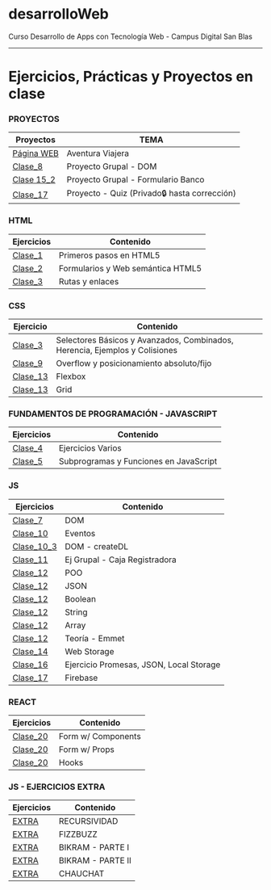 # desarrolloWeb
Curso Desarrollo de Apps con Tecnología Web - Campus Digital San Blas

---

# Ejercicios, Prácticas y Proyectos en clase

### PROYECTOS

| Proyectos                                                         | TEMA                                         |
| ----------------------------------------------------------------- | -------------------------------------------- |
| [Página WEB](https://github.com/MarcoApunto/aventuraViajera)      | Aventura Viajera                             |
| [Clase_8](https://github.com/MarcoApunto/ejercicioEquipo)         | Proyecto Grupal - DOM                        |
| [Clase 15_2](https://github.com/MarcoApunto/proyectoCodeBankForm) | Proyecto Grupal - Formulario Banco           |
| [Clase_17](https://github.com/MarcoApunto/proyectoQuiz)           | Proyecto - Quiz (Privado🔒 hasta corrección) |

### HTML

| Ejercicios                                         | Contenido                                    |
| -------------------------------------------------- | -------------------------------------------- |
| [Clase_1](./HTML_CSS/ejercicios-clase1/)           | Primeros pasos en HTML5                      |
| [Clase_2](./HTML_CSS/ejercicios-clase2/)           | Formularios y Web semántica HTML5            |
| [Clase_3](./HTML_CSS/ejercicios-clase3/ej_rutas)   | Rutas y enlaces                              |

### CSS

| Ejercicio                                          | Contenido                                                                   |
| -------------------------------------------------- | --------------------------------------------------------------------------- |
| [Clase_3](./HTML_CSS/ejercicios-clase3/ej_CSS)     | Selectores Básicos y Avanzados, Combinados, Herencia, Ejemplos y Colisiones |
| [Clase_9](./HTML_CSS/ejercicios-clase9)            | Overflow y posicionamiento absoluto/fijo                                    |
| [Clase_13](./HTML_CSS/ejercicios-clase13/flexbox)  | Flexbox                                                                     |
| [Clase_13](./HTML_CSS/ejercicios-clase13/grid)     | Grid                                                                        |


### FUNDAMENTOS DE PROGRAMACIÓN - JAVASCRIPT

| Ejercicios                                      | Contenido                                   |
| ----------------------------------------------- | ------------------------------------------- |
| [Clase_4](./JavaScript/ejercicios-clase4/)      | Ejercicios Varios                           |
| [Clase_5](./JavaScript/ejercicios-clase5/)      | Subprogramas y Funciones en JavaScript      |

### JS

| Ejercicios                                                  | Contenido                                |
| ----------------------------------------------------------- | ---------------------------------------- |
| [Clase_7](./JavaScript/ejercicios-clase7/)                  | DOM                                      |
| [Clase_10](./JavaScript/ejercicios-clase10/eventos)         | Eventos                                  |
| [Clase_10_3](./Teoría/JS/DOM_Manipulation/)                 | DOM - createDL                           |
| [Clase_11](https://github.com/MarcoApunto/ejercicioCambio)  | Ej Grupal - Caja Registradora            |
| [Clase_12](./JavaScript/ejercicios-clase12/POO/)            | POO                                      |
| [Clase_12](./JavaScript/ejercicios-clase12/JSON/)           | JSON                                     |
| [Clase_12](./JavaScript/ejercicios-clase12/boolean/)        | Boolean                                  |
| [Clase_12](./JavaScript/ejercicios-clase12/string/)         | String                                   |
| [Clase_12](./JavaScript/ejercicios-clase12/array/)          | Array                                    |
| [Clase_12](./Teoría/emmet/)                                 | Teoría - Emmet                           |
| [Clase_14](./JavaScript/ejercicios-clase14/)                | Web Storage                              |
| [Clase_16](./JavaScript/ejercicios-clase16/)                | Ejercicio Promesas, JSON, Local Storage  |
| [Clase_17](./JavaScript/ejercicios-clase17/)                | Firebase                                 |

### REACT

| Ejercicios                                                                                  | Contenido          |
| ------------------------------------------------------------------------------------------- | ------------------ |
| [Clase_20](https://github.com/MarcoApunto/react-ejercicios/tree/main/ejercicios/form)       | Form w/ Components |
| [Clase_20](https://github.com/MarcoApunto/react-ejercicios/tree/main/ejercicios/form_props) | Form w/ Props      |
| [Clase_20](https://github.com/MarcoApunto/react-ejercicios/tree/main/ejercicios/hooks)      | Hooks              |


### JS - EJERCICIOS EXTRA

| Ejercicios                                                  | Contenido                     |
| ----------------------------------------------------------- | ----------------------------- |
| [EXTRA](./JavaScript/ejercicios-extra/recursividad/)        | RECURSIVIDAD                  |
| [EXTRA](./JavaScript/ejercicios-extra/fizzbuzz/)            | FIZZBUZZ                      |
| [EXTRA](./JavaScript/ejercicios-extra/bikram/bikram_parte1) | BIKRAM - PARTE I              |
| [EXTRA](./JavaScript/ejercicios-extra/bikram/bikram_parte2) | BIKRAM - PARTE II             |
| [EXTRA](./JavaScript/ejercicios-extra/chauchat/)            | CHAUCHAT                      |
